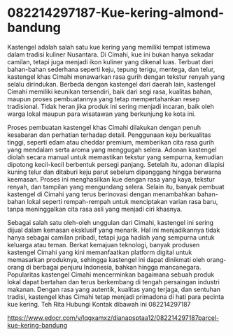 # 082214297187-Kue-kering-almond-bandung
Kastengel adalah salah satu kue kering yang memiliki tempat istimewa dalam tradisi kuliner Nusantara. Di Cimahi, kue ini bukan hanya sekadar camilan, tetapi juga menjadi ikon kuliner yang dikenal luas. Terbuat dari bahan-bahan sederhana seperti keju, tepung terigu, mentega, dan telur, kastengel khas Cimahi menawarkan rasa gurih dengan tekstur renyah yang selalu dirindukan. Berbeda dengan kastengel dari daerah lain, kastengel Cimahi memiliki keunikan tersendiri, baik dari segi rasa, kualitas bahan, maupun proses pembuatannya yang tetap mempertahankan resep tradisional. Tidak heran jika produk ini sering menjadi incaran, baik oleh warga lokal maupun para wisatawan yang berkunjung ke kota ini.

Proses pembuatan kastengel khas Cimahi dilakukan dengan penuh kesabaran dan perhatian terhadap detail. Penggunaan keju berkualitas tinggi, seperti edam atau cheddar premium, memberikan cita rasa gurih yang mendalam serta aroma yang menggugah selera. Adonan kastengel diolah secara manual untuk memastikan tekstur yang sempurna, kemudian dipotong kecil-kecil berbentuk persegi panjang. Setelah itu, adonan dilapisi kuning telur dan ditaburi keju parut sebelum dipanggang hingga berwarna keemasan. Proses ini menghasilkan kue dengan rasa yang kaya, tekstur renyah, dan tampilan yang mengundang selera. Selain itu, banyak pembuat kastengel di Cimahi yang terus berinovasi dengan menambahkan bahan-bahan lokal seperti rempah-rempah untuk menciptakan varian rasa baru, tanpa meninggalkan cita rasa asli yang menjadi ciri khasnya.

Sebagai salah satu oleh-oleh unggulan dari Cimahi, kastengel ini sering dijual dalam kemasan eksklusif yang menarik. Hal ini menjadikannya tidak hanya sebagai camilan pribadi, tetapi juga hadiah yang sempurna untuk keluarga atau teman. Berkat kemajuan teknologi, banyak produsen kastengel Cimahi yang kini memanfaatkan platform digital untuk memasarkan produknya, sehingga kastengel ini dapat dinikmati oleh orang-orang di berbagai penjuru Indonesia, bahkan hingga mancanegara. Popularitas kastengel Cimahi mencerminkan bagaimana sebuah produk lokal dapat bertahan dan terus berkembang di tengah persaingan industri makanan. Dengan rasa yang autentik, kualitas yang terjaga, dan sentuhan tradisi, kastengel khas Cimahi tetap menjadi primadona di hati para pecinta kue kering.
Teh Rita
Hubungi Kontak dibawah ini
082214297187

 https://www.edocr.com/v/lqgxamxz/dianapsptaa12/082214297187parcel-kue-kering-bandung
